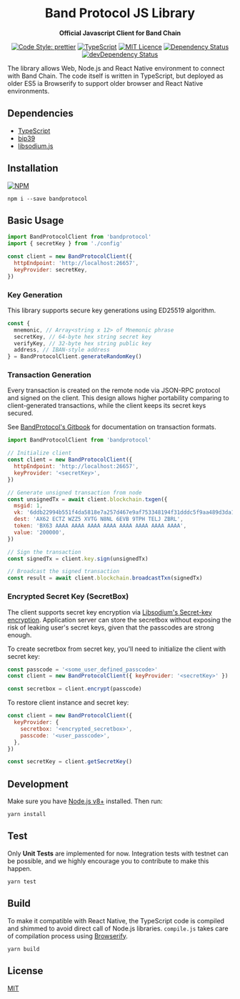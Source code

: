 <div align="center">
  <h1>
    Band Protocol JS Library
  </h1>

  <p>
    <strong>Official Javascript Client for Band Chain</strong>

[![Code Style: prettier](https://img.shields.io/badge/code_style-prettier-ff69b4.svg?style=flat-square)](https://github.com/prettier/prettier)
[![TypeScript](https://badges.frapsoft.com/typescript/code/typescript.svg?v=101)](https://github.com/ellerbrock/typescript-badges/)
[![MIT Licence](https://badges.frapsoft.com/os/mit/mit.svg?v=103)](https://opensource.org/licenses/mit-license.php)
[![Dependency Status](https://david-dm.org/bandprotocol/js-client.svg)](https://david-dm.org/bandprotocol/js-client)
[![devDependency Status](https://david-dm.org/bandprotocol/js-client/dev-status.svg)](https://david-dm.org/bandprotocol/js-client#info=devDependencies)
  </p>
</div>

The library allows Web, Node.js and React Native environment to connect with Band Chain. The code itself is written in TypeScript, but deployed as older ES5 ia Browserify to support older browser and React Native environments.

## Dependencies

- [TypeScript](https://www.typescriptlang.org/)
- [bip39](https://github.com/bitcoinjs/bip39)
- [libsodium.js](https://github.com/jedisct1/libsodium.js)

## Installation


[![NPM](https://nodei.co/npm/bandprotocol.png?downloads=true&downloadRank=true&stars=true)](https://nodei.co/npm/bandprotocol/)

```
npm i --save bandprotocol
```

## Basic Usage

```js
import BandProtocolClient from 'bandprotocol'
import { secretKey } from './config'

const client = new BandProtocolClient({
  httpEndpoint: 'http://localhost:26657',
  keyProvider: secretKey,
})
```

### Key Generation

This library supports secure key generations using ED25519 algorithm.

```js
const {
  mnemonic, // Array<string x 12> of Mnemonic phrase
  secretKey, // 64-byte hex string secret key
  verifyKey, // 32-byte hex string public key
  address, // IBAN-style address
} = BandProtocolClient.generateRandomKey()
```

### Transaction Generation

Every transaction is created on the remote node via JSON-RPC protocol and signed on the client. This design allows higher portability comparing to client-generated transactions, while the client keeps its secret keys secured.

See [BandProtocol's Gitbook](https://bandprotocol.gitbook.io/blockchain) for documentation on transaction formats.

```js
import BandProtocolClient from 'bandprotocol'

// Initialize client
const client = new BandProtocolClient({
  httpEndpoint: 'http://localhost:26657',
  keyProvider: '<secretKey>',
})

// Generate unsigned transaction from node
const unsignedTx = await client.blockchain.txgen({
  msgid: 1,
  vk: '6ddb22994b551f4da5818e7a257d467e9af753348194f31dddc5f9aa489d3da1',
  dest: 'AX62 ECTZ WZZ5 XVTG N8NL 6EVB 9TPH TELJ ZBRL',
  token: 'BX63 AAAA AAAA AAAA AAAA AAAA AAAA AAAA AAAA',
  value: '200000',
})

// Sign the transaction
const signedTx = client.key.sign(unsignedTx)

// Broadcast the signed transaction
const result = await client.blockchain.broadcastTxn(signedTx)
```

### Encrypted Secret Key (SecretBox)

The client supports secret key encryption via [Libsodium's Secret-key encryption](https://download.libsodium.org/doc/secret-key_cryptography/authenticated_encryption.html). Application server can store the secretbox without exposing the risk of leaking user's secret keys, given that the passcodes are strong enough.

To create secretbox from secret key, you'll need to initialize the client with secret key:

```js
const passcode = '<some_user_defined_passcode>'
const client = new BandProtocolClient({ keyProvider: '<secretKey>' })

const secretbox = client.encrypt(passcode)
```

To restore client instance and secret key:

```js
const client = new BandProtocolClient({
  keyProvider: {
    secretbox: '<encrypted_secretbox>',
    passcode: '<user_passcode>',
  },
})

const secretKey = client.getSecretKey()
```

## Development

Make sure you have [Node.js v8+](https://nodejs.org/en/) installed. Then run:

```
yarn install
```

## Test

Only **Unit Tests** are implemented for now. Integration tests with testnet can be possible, and we highly encourage you to contribute to make this happen.

```
yarn test
```

## Build

To make it compatible with React Native, the TypeScript code is compiled and shimmed to avoid direct call of Node.js libraries. `compile.js` takes care of compilation process using [Browserify](http://browserify.org/).

```
yarn build
```

## License

[MIT](LICENSE.md)
